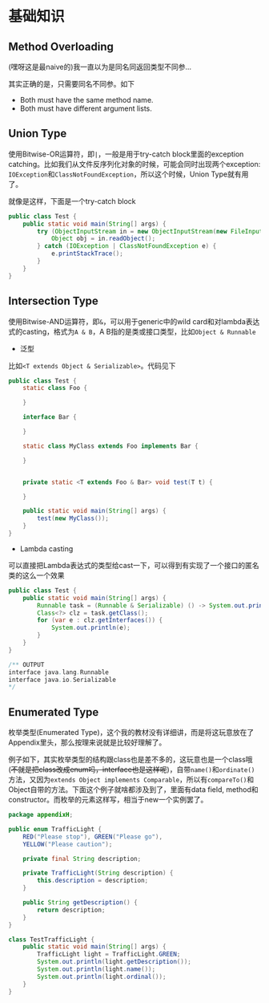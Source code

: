 # 基础知识

## Method Overloading

(嘿呀这是最naive的)我一直以为是同名同返回类型不同参...

其实正确的是，只需要同名不同参。如下

- Both must have the same method name.
- Both must have different argument lists.

## Union Type

使用Bitwise-OR运算符，即`|`，一般是用于try-catch block里面的exception catching。比如我们从文件反序列化对象的时候，可能会同时出现两个exception: `IOException`和`ClassNotFoundException`，所以这个时候，Union Type就有用了。

就像是这样，下面是一个try-catch block

``` java
public class Test {
    public static void main(String[] args) {
        try (ObjectInputStream in = new ObjectInputStream(new FileInputStream("obj.dat"))) {
            Object obj = in.readObject();
        } catch (IOException | ClassNotFoundException e) {
            e.printStackTrace();
        }
    }
}
```

## Intersection Type

使用Bitwise-AND运算符，即`&`，可以用于generic中的wild card和对lambda表达式的casting，格式为`A & B`，A B指的是类或接口类型，比如`Object & Runnable`

- 泛型

比如`<T extends Object & Serializable>`。代码见下

``` java
public class Test {
    static class Foo {

    }

    interface Bar {

    }

    static class MyClass extends Foo implements Bar {

    }


    private static <T extends Foo & Bar> void test(T t) {

    }

    public static void main(String[] args) {
        test(new MyClass());
    }
}
```

- Lambda casting

可以直接把Lambda表达式的类型给cast一下，可以得到有实现了一个接口的匿名类的这么一个效果

``` java
public class Test {
    public static void main(String[] args) {
        Runnable task = (Runnable & Serializable) () -> System.out.println("Test");
        Class<?> clz = task.getClass();
        for (var e : clz.getInterfaces()) {
            System.out.println(e);
        }
    }
}

/** OUTPUT
interface java.lang.Runnable
interface java.io.Serializable
*/
```

## Enumerated Type

枚举类型(Enumerated Type)，这个我的教材没有详细讲，而是将这玩意放在了Appendix里头，那么按理来说就是比较好理解了。

例子如下，其实枚举类型的结构跟class也是差不多的，这玩意也是一个class哦(~~不就是把class改成enum吗，interface也是这样呢~~)，自带`name()`和`ordinate()`方法，又因为`extends Object implements Comparable`，所以有`compareTo()`和Object自带的方法。下面这个例子就啥都涉及到了，里面有data field, method和constructor。而枚举的元素这样写，相当于new一个实例罢了。

``` java
package appendixH;

public enum TrafficLight {
    RED("Please stop"), GREEN("Please go"),
    YELLOW("Please caution");

    private final String description;

    private TrafficLight(String description) {
        this.description = description;
    }

    public String getDescription() {
        return description;
    }
}

class TestTrafficLight {
    public static void main(String[] args) {
        TrafficLight light = TrafficLight.GREEN;
        System.out.println(light.getDescription());
        System.out.println(light.name());
        System.out.println(light.ordinal());
    }
}
```
